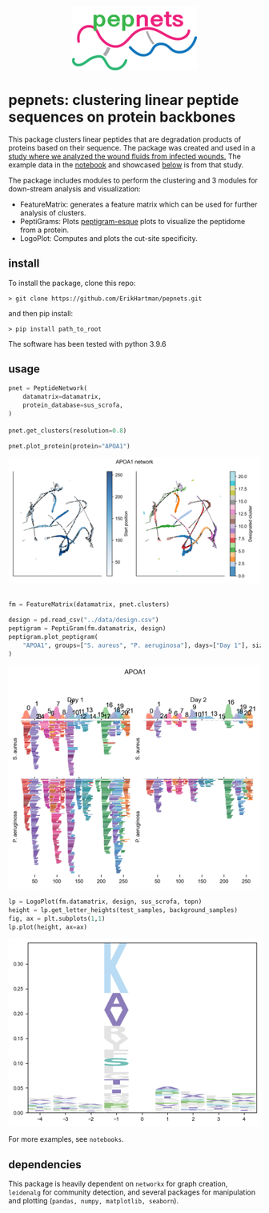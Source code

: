 <p align="center">
    <img src="logo.png", width="250" />
<p>

# pepnets: clustering linear peptide sequences on protein backbones

This package clusters linear peptides that are degradation products of proteins based on their sequence. The package was created and used in a [study where we analyzed the wound fluids from infected wounds.](https://www.biorxiv.org/content/10.1101/2023.12.28.573527v1) The example data in the [notebook](notebooks/example.ipynb) and showcased [below](#usage) is from that study.

The package includes modules to perform the clustering and 3 modules for down-stream analysis and visualization:

- FeatureMatrix: generates a feature matrix which can be used for further analysis of clusters.
- PeptiGrams: Plots [peptigram-esque](http://bioware.ucd.ie/peptigram/) plots to visualize the peptidome from a protein.
- LogoPlot: Computes and plots the cut-site specificity. 


## install
To install the package, clone this repo:
```
> git clone https://github.com/ErikHartman/pepnets.git
```
and then pip install:
```
> pip install path_to_root
```

The software has been tested with python 3.9.6

## usage

```py
pnet = PeptideNetwork(
    datamatrix=datamatrix,
    protein_database=sus_scrofa,
)

pnet.get_clusters(resolution=0.8)
```
```py
pnet.plot_protein(protein="APOA1")
```
![network](plots/APOA1.png "network")
```py

fm = FeatureMatrix(datamatrix, pnet.clusters)
```
```py
design = pd.read_csv("../data/design.csv")
peptigram = PeptiGram(fm.datamatrix, design)
peptigram.plot_peptigram(
    "APOA1", groups=["S. aureus", "P. aeruginosa"], days=["Day 1"], size_factor=0.3,
)
```
![peptigram](plots/APOA1_pg.png "peptigram")

```py
lp = LogoPlot(fm.datamatrix, design, sus_scrofa, topn)
height = lp.get_letter_heights(test_samples, background_samples)
fig, ax = plt.subplots(1,1)
lp.plot(height, ax=ax)
```

![logo](plots/logo.png "logoplot")

For more examples, see `notebooks`.

## dependencies
This package is heavily dependent on `networkx` for graph creation, `leidenalg` for community detection, and several packages for manipulation and plotting (`pandas, numpy, matplotlib, seaborn`).